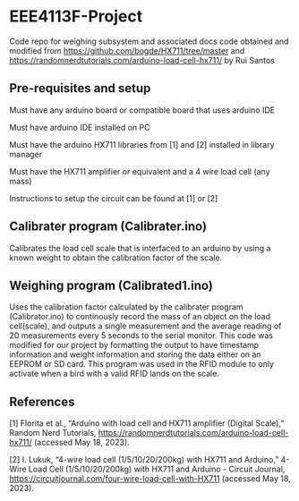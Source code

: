 # EEE4113F-Project
Code repo for weighing subsystem and associated docs
code obtained and modified from https://github.com/bogde/HX711/tree/master and https://randomnerdtutorials.com/arduino-load-cell-hx711/ by Rui Santos

## Pre-requisites and setup
Must have any arduino board or compatible board that uses arduino IDE

Must have arduino IDE installed on PC

Must have the arduino HX711 libraries from [1] and [2] installed in library manager

Must have the HX711 amplifier or equivalent and a 4 wire load cell (any mass)

Instructions to setup the circuit can be found at [1] or [2]


## Calibrater program (Calibrater.ino)
Calibrates the load cell scale that is interfaced to an arduino by using a known weight to obtain the calibration factor of the scale. 

## Weighing program (Calibrated1.ino)
Uses the calibration factor calculated by the calibrater program (Calibrator.ino) to continously record the mass of an object on the load cell(scale), and outputs a single measurement and the average reading of 20 measurements  every 5 seconds to the serial monitor. This code was modified for our project by formatting the output to have timestamp information and weight information and storing the data either on an EEPROM or SD card. This program was used in the RFID module to only activate when a bird with a valid RFID lands on the scale.

## References
[1] Florita et al., “Arduino with load cell and HX711 amplifier (Digital Scale),” Random Nerd Tutorials, https://randomnerdtutorials.com/arduino-load-cell-hx711/ (accessed May 18, 2023). 

[2] I. Lukuk, “4-wire load cell (1/5/10/20/200kg) with HX711 and Arduino,” 4-Wire Load Cell (1/5/10/20/200kg) with HX711 and Arduino - Circuit Journal, https://circuitjournal.com/four-wire-load-cell-with-HX711 (accessed May 18, 2023). 
